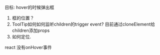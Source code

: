 目标: hover的时候弹出框
1. 框的位置？
2. ToolTip如何如何监听children的trigger event?
目前通过cloneElement给children添加props
3. 如何定位.

react 没有onHover事件
